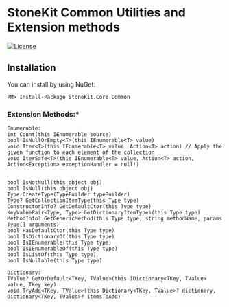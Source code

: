 # StoneKit Common Utilities and Extension methods

[![License](https://img.shields.io/badge/License-MIT-blue.svg)](LICENSE)

## Installation

You can install by using NuGet:

	PM> Install-Package StoneKit.Core.Common

### Extension Methods:*
```
Enumerable:
int Count(this IEnumerable source)
bool IsNullOrEmpty<T>(this IEnumerable<T> value)
void Iter<T>(this IEnumerable<T> value, Action<T> action) // Apply the given function to each element of the collection
void IterSafe<T>(this IEnumerable<T> value, Action<T> action, Action<Exception> exceptionHandler = null!)


bool IsNotNull(this object obj)
bool IsNull(this object obj)
Type CreateType(TypeBuilder typeBuilder)
Type? GetCollectionItemType(this Type type)
ConstructorInfo? GetDefaultCtor(this Type type)
KeyValuePair<Type, Type> GetDictionaryItemTypes(this Type type)
MethodInfo? GetGenericMethod(this Type type, string methodName, params Type[] arguments)
bool HasDefaultCtor(this Type type)
bool IsDictionaryOf(this Type type)
bool IsIEnumerable(this Type type)
bool IsIEnumerableOf(this Type type)
bool IsListOf(this Type type)
bool IsNullable(this Type type)

Dictionary:
TValue? GetOrDefault<TKey, TValue>(this IDictionary<TKey, TValue> value, TKey key)
void TryAdd<TKey, TValue>(this Dictionary<TKey, TValue>? dictionary, Dictionary<TKey, TValue>? itemsToAdd)


```